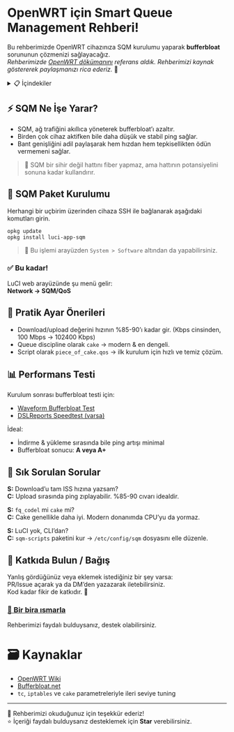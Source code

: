 # OpenWRT için Smart Queue Management Rehberi! 
Bu rehberimizde OpenWRT cihazınıza SQM kurulumu yaparak **bufferbloat** sorununun çözmenizi sağlayacağız.  
*Rehberimizde [OpenWRT dökümanını](https://openwrt.org/docs/guide-user/network/traffic-shaping/sqm) referans aldık. Rehberimizi kaynak göstererek paylaşmanızı rica ederiz.* 🙏  


<details>
  <summary>📋 İçindekiler</summary>
  <ol>
    <li><a href="#-sqm-ne-işe-yarar">⚡ SQM Ne İşe Yarar?</a></li>
    <li><a href="#-sqm-paket-kurulumu">🚀 SQM Paket Kurulumu</a></li>
    <li><a href="#-pratik-ayar-önerileri">🧩 Pratik Ayar Önerileri</a></li>
    <li><a href="#-performans-testi">📊 Performans Testi</a></li>
    <li><a href="#-sık-sorulan-sorular">🔧 Sık Sorulan Sorular</a></li>
    <li><a href="#-katkıda-bulun--bağış">🤝 Katkıda Bulun / Bağış</a></li>
    <li><a href="#️-kaynaklar">🗃️ Kaynaklar</a></li>
  </ol>
</details>


## ⚡ SQM Ne İşe Yarar?

- SQM, ağ trafiğini akıllıca yöneterek bufferbloat’ı azaltır.
- Birden çok cihaz aktifken bile daha düşük ve stabil ping sağlar.  
- Bant genişliğini adil paylaşarak hem hızdan hem tepkisellikten ödün vermemeni sağlar.  

> 🔧 SQM bir sihir değil hattını fiber yapmaz, ama hattının potansiyelini sonuna kadar kullandırır.


## 🚀 SQM Paket Kurulumu

Herhangi bir uçbirim üzerinden cihaza SSH ile bağlanarak aşağıdaki komutları girin.  

```
opkg update
opkg install luci-app-sqm
```

> 📝 Bu işlemi arayüzden `System > Software` altından da yapabilirsiniz.

### ✅ Bu kadar!  
LuCI web arayüzünde şu menü gelir:  
**Network → SQM/QoS**


## 🧩 Pratik Ayar Önerileri

- Download/upload değerini hızının %85-90’ı kadar gir. (Kbps cinsinden, 100 Mbps → 102400 Kbps)
- Queue discipline olarak `cake` → modern & en dengeli.
- Script olarak `piece_of_cake.qos` → ilk kurulum için hızlı ve temiz çözüm.


## 📊 Performans Testi

Kurulum sonrası bufferbloat testi için:
- [Waveform Bufferbloat Test](https://www.waveform.com/tools/bufferbloat)
- [DSLReports Speedtest (varsa)](http://www.dslreports.com/speedtest)

İdeal:
- İndirme & yükleme sırasında bile ping artışı minimal
- Bufferbloat sonucu: **A veya A+**


## 🔧 Sık Sorulan Sorular

**S:** Download’u tam ISS hızına yazsam?  
**C:** Upload sırasında ping zıplayabilir. %85-90 cıvarı idealdir.

**S:** `fq_codel` mi `cake` mi?  
**C:** Cake genellikle daha iyi. Modern donanımda CPU’yu da yormaz.

**S:** LuCI yok, CLI’dan?  
**C:** `sqm-scripts` paketini kur → `/etc/config/sqm` dosyasını elle düzenle.

## 🤝 Katkıda Bulun / Bağış
Yanlış gördüğünüz veya eklemek istediğiniz bir şey varsa:  
PR/Issue açarak ya da DM’den yazazarak iletebilirsiniz.  
Kod kadar fikir de katkıdır. 🙏  

### [🍻 Bir bira ısmarla](https://coff.ee/frudotz)
Rehberimizi faydalı bulduysanız, destek olabilirsiniz.


# 🗃️ Kaynaklar
  - [OpenWRT Wiki](https://openwrt.org/docs/guide-user/network/traffic-shaping/sqm)
  - [Bufferbloat.net](https://www.bufferbloat.net)
  - `tc`, `iptables` ve `cake` parametreleriyle ileri seviye tuning
   
-----------
🎀 Rehberimizi okuduğunuz için teşekkür ederiz!  
⭐ İçeriği faydalı bulduysanız desteklemek için **Star** verebilirsiniz.  

